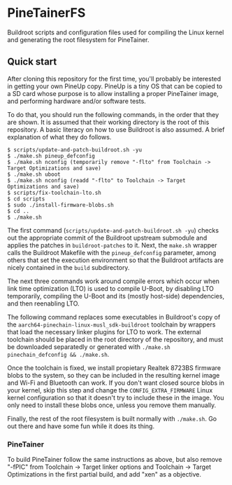 # PineTainerFS
Buildroot scripts and configuration files used for compiling the Linux kernel and generating the root filesystem for PineTainer.

## Quick start
After cloning this repository for the first time, you'll probably be interested in getting your own PineUp copy. PineUp is a tiny OS that can be copied to a SD card whose purpose is to allow installing a proper PineTainer image, and performing hardware and/or software tests.

To do that, you should run the following commands, in the order that they are shown. It is assumed that their working directory is the root of this repository. A basic literacy on how to use Buildroot is also assumed. A brief explanation of what they do follows.

```console
$ scripts/update-and-patch-buildroot.sh -yu
$ ./make.sh pineup_defconfig
$ ./make.sh nconfig (temporarily remove "-flto" from Toolchain -> Target Optimizations and save)
$ ./make.sh uboot
$ ./make.sh nconfig (readd "-flto" to Toolchain -> Target Optimizations and save)
$ scripts/fix-toolchain-lto.sh
$ cd scripts
$ sudo ./install-firmware-blobs.sh
$ cd ..
$ ./make.sh
```

The first command (`scripts/update-and-patch-buildroot.sh -yu`) checks out the appropriate commit of the Buildroot upstream submodule and applies the patches in `buildroot-patches` to it. Next, the `make.sh` wrapper calls the Buildroot Makefile with the `pineup_defconfig` parameter, among others that set the execution environment so that the Buildroot artifacts are nicely contained in the `build` subdirectory.

The next three commands work around compile errors which occur when link time optimization (LTO) is used to compile U-Boot, by disabling LTO temporarily, compiling the U-Boot and its (mostly host-side) dependencies, and then reenabling LTO.

The following command replaces some executables in Buildroot's copy of the `aarch64-pinechain-linux-musl_sdk-buildroot` toolchain by wrappers that load the necessary linker plugins for LTO to work. The external toolchain should be placed in the root directory of the repository, and must be downloaded separatedly or generated with `./make.sh pinechain_defconfig && ./make.sh`.

Once the toolchain is fixed, we install propietary Realtek 8723BS firmware blobs to the system, so they can be included in the resulting kernel image and Wi-Fi and Bluetooth can work. If you don't want closed source blobs in your kernel, skip this step and change the `CONFIG_EXTRA_FIRMWARE` Linux kernel configuration so that it doesn't try to include these in the image. You only need to install these blobs once, unless you remove them manually.

Finally, the rest of the root filesystem is built normally with `./make.sh`. Go out there and have some fun while it does its thing.

### PineTainer
To build PineTainer follow the same instructions as above, but also remove "-fPIC" from Toolchain -> Target linker options and Toolchain -> Target Optimizations in the first partial build, and add "xen" as a objective.
